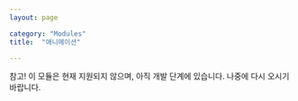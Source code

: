```yaml
---
layout: page

category: "Modules"
title:  "애니메이션"

---
```


<p><span class='label label-warning'>참고!</span> 이 모듈은 현재 지원되지 않으며, 아직 개발 단계에 있습니다. 나중에 다시 오시기 바랍니다.</p>
